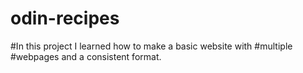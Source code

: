 # odin-recipes
#In this project I learned how to make a basic website with #multiple 
#webpages and a consistent format.